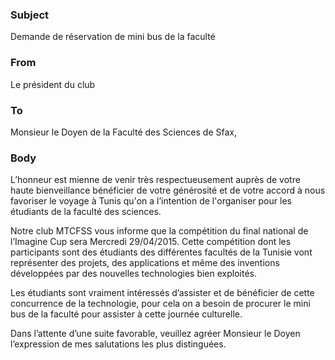 ﻿### Subject
Demande de réservation de mini bus de la faculté
### From
Le président du club
### To
Monsieur le Doyen de la Faculté des  Sciences de Sfax,
### Body
L’honneur est mienne de venir très respectueusement auprès de votre haute bienveillance bénéficier de votre générosité et de votre accord à nous favoriser le voyage à Tunis qu'on a l’intention de l'organiser pour les étudiants de la faculté des sciences.

Notre club MTCFSS vous informe que la compétition du final national de l’Imagine Cup sera Mercredi 29/04/2015. Cette compétition dont les participants sont des étudiants des différentes facultés de la Tunisie vont représenter des projets, des applications et même des inventions développées par des nouvelles technologies bien exploités.

Les étudiants sont vraiment intéressés d’assister et de bénéficier de cette concurrence de la technologie, pour cela on a besoin de procurer le mini bus de la faculté pour assister à cette journée culturelle.

Dans l’attente d’une suite favorable, veuillez agréer Monsieur le Doyen l’expression de mes salutations les plus distinguées.
